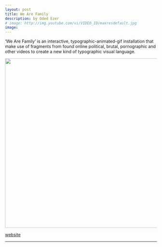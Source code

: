 ```yaml
---
layout: post
title: We Are Family
description: by Oded Ezer
# image: http://img.youtube.com/vi/VIDEO_ID/maxresdefault.jpg
image: 
---
```

 
<p>‘We Are Family’ is an interactive, typographic-animated-gif installation that make use of fragments from found online political, brutal, pornographic and other videos to create a new kind of typographic visual language.</p>
<img width="560" height="560" src="http://odedezer.com/wp-content/uploads/2014/11/OdedEzer_S.gif" frameborder="0" ></img>

<!--
<p> Watch it on <a href="http://www.youtube.com/watch?v=uXpLIT_GN6Q&amp;feature=plcp">youtube</a> <br />
-->

<p>
<a href="http://odedezer.com/we-are-family">website</a>
</p>

<hr />

